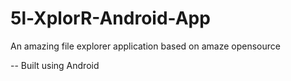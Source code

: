 # 5l-XplorR-Android-App

An amazing file explorer application based on amaze opensource

-- Built using Android